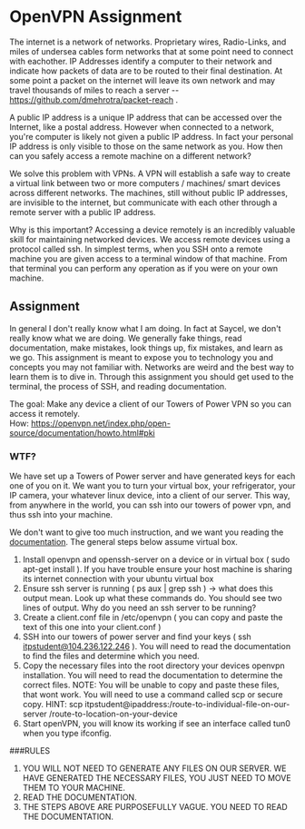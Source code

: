 # OpenVPN Assignment
The internet is a network of networks.  Proprietary wires, Radio-Links, and miles of undersea cables form networks that at some point need to connect with eachother.  IP Addresses identify a computer to their network and indicate how packets of data are to be routed to their final destination.  At some point a packet on the internet will leave its own network and may travel thousands of miles to reach a server -- https://github.com/dmehrotra/packet-reach .   

A public IP address is a unique IP address that can be accessed over the Internet, like a postal address. However when connected to a network, you're computer is likely not given a public IP address.  In fact your personal IP address is only visible to those on the same network as you.  How then can you safely access a remote machine on a different network?  

We solve this problem with VPNs. A VPN will establish a safe way to create a virtual link between two or more computers / machines/ smart devices across different networks. The machines, still without public IP addresses, are invisible to the internet, but communicate with each other through a remote server with a public IP address.  

Why is this important? Accessing a device remotely is an incredibly valuable skill for maintaining networked devices.  We access remote devices using a protocol called ssh. In simplest terms, when you SSH onto a remote machine you are given access to a terminal window of that machine.  From that terminal you can perform any operation as if you were on your own machine.  

## Assignment

In general I don't really know what I am doing. In fact at Saycel, we don't really know what we are doing. We generally fake things, read documentation, make mistakes, look things up, fix mistakes, and learn as we go. This assignment is meant to expose you to technology you and concepts you may not familiar with. Networks are weird and the best way to learn them is to dive in.  Through this assignment you should get used to the terminal, the process of SSH, and reading documentation. 

The goal:  Make any device a client of our Towers of Power VPN so you can access it remotely.  
How: https://openvpn.net/index.php/open-source/documentation/howto.html#pki

### WTF?
We have set up a Towers of Power server and have generated keys for each one of you on it. We want you to turn your virtual box, your refrigerator, your IP camera, your whatever linux device, into a client of our server. This way, from anywhere in the world, you can ssh into our towers of power vpn, and thus ssh into your machine.  

We don't want to give too much instruction, and we want you reading the [documentation](https://openvpn.net/index.php/open-source/documentation/howto.html). The general steps below assume virtual box.

1. Install openvpn and openssh-server on a device or in virtual box ( sudo apt-get install ). If you have trouble ensure your host machine is sharing its internet connection with your ubuntu virtual box 
2. Ensure ssh server is running ( ps aux | grep ssh ) -> what does this output mean.  Look up what these commands do. You should see two lines of output.  Why do you need an ssh server to be running?
4. Create a client.conf file in /etc/openvpn ( you can copy and paste the text of this one into your client.conf ) 
5. SSH into our towers of power server and find your keys ( ssh itpstudent@104.236.122.246 ). You will need to read the documentation to find the files and determine which you need.   
6. Copy the necessary files into the root directory your devices openvpn installation. You will need to read the documentation to determine the correct files.  NOTE: You will be unable to copy and paste these files, that wont work.  You will need to use a command called scp or secure copy.  HINT: scp itpstudent@ipaddress:/route-to-individual-file-on-our-server /route-to-location-on-your-device
7. Start openVPN, you will know its working if see an interface called tun0 when you type ifconfig. 

###RULES

1. YOU WILL NOT NEED TO GENERATE ANY FILES ON OUR SERVER.  WE HAVE GENERATED THE NECESSARY FILES, YOU JUST NEED TO MOVE THEM TO YOUR MACHINE.  
2. READ THE DOCUMENTATION.
3.  THE STEPS ABOVE ARE PURPOSEFULLY VAGUE.  YOU NEED TO READ THE DOCUMENTATION.

